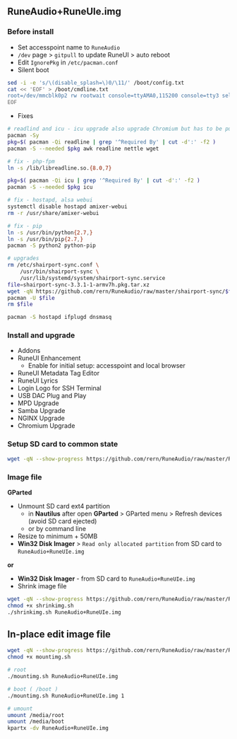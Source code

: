 ## RuneAudio+RuneUIe.img

### Before install
- Set accesspoint name to `RuneAudio`
- `/dev` page > `gitpull` to update RuneUI > auto reboot
- Edit `IgnorePkg` in `/etc/pacman.conf`
- Silent boot
```sh
sed -i -e 's/\(disable_splash=\)0/\11/' /boot/config.txt
cat << 'EOF' > /boot/cmdline.txt
root=/dev/mmcblk0p2 rw rootwait console=ttyAMA0,115200 console=tty3 selinux=0 plymouth.enable=0 fsck.repair=yes smsc95xx.turbo_mode=N dwc_otg.lpm_enable=0 kgdboc=ttyAMA0,115200 elevator=noop quiet loglevel=0 logo.nologo vt.global_cursor_default=0
EOF
```
- Fixes
```sh
# readlind and icu - icu upgrade also upgrade Chromium but has to be purged - reinstalled
pacman -Sy
pkg=$( pacman -Qi readline | grep '^Required By' | cut -d':' -f2 )
pacman -S --needed $pkg awk readline nettle wget

# fix - php-fpm
ln -s /lib/libreadline.so.{8.0,7}

pkg=$( pacman -Qi icu | grep '^Required By' | cut -d':' -f2 )
pacman -S --needed $pkg icu

# fix - hostapd, alsa webui
systemctl disable hostapd amixer-webui
rm -r /usr/share/amixer-webui

# fix - pip
ln -s /usr/bin/python{2.7,}
ln -s /usr/bin/pip{2.7,}
pacman -S python2 python-pip

# upgrades
rm /etc/shairport-sync.conf \
	/usr/bin/shairport-sync \
	/usr/lib/systemd/system/shairport-sync.service
file=shairport-sync-3.3.1-1-armv7h.pkg.tar.xz
wget -qN https://github.com/rern/RuneAudio/raw/master/shairport-sync/$file
pacman -U $file
rm $file

pacman -S hostapd ifplugd dnsmasq
```

### Install and upgrade
- Addons
- RuneUI Enhancement
	- Enable for initial setup: accesspoint and local browser
- RuneUI Metadata Tag Editor
- RuneUI Lyrics
- Login Logo for SSH Terminal
- USB DAC Plug and Play
- MPD Upgrade
- Samba Upgrade
- NGINX Upgrade
- Chromium Upgrade

### Setup SD card to common state
```sh
wget -qN --show-progress https://github.com/rern/RuneAudio/raw/master/RuneAudio%2BRuneUIe.img/setup.sh -O - | sh
```

### Image file
**GParted**
- Unmount SD card ext4 partition
	- in **Nautilus** after open **GParted** > GParted menu > Refresh devices (avoid SD card ejected)
	- or by command line
- Resize to minimum + 50MB
- **Win32 Disk Imager** > `Read only allocated partition` from SD card to `RuneAudio+RuneUIe.img`

**or**
- **Win32 Disk Imager** - from SD card to `RuneAudio+RuneUIe.img`
- Shrink image file
```sh
wget -qN --show-progress https://github.com/rern/RuneAudio/raw/master/RuneAudio%2BRuneUIe.img/shrinkimg.sh
chmod +x shrinkimg.sh
./shrinkimg.sh RuneAudio+RuneUIe.img
```

## In-place edit image file
```sh
wget -qN --show-progress https://github.com/rern/RuneAudio/raw/master/RuneAudio%2BRuneUIe.img/mountimg.sh
chmod +x mountimg.sh

# root
./mountimg.sh RuneAudio+RuneUIe.img

# boot ( /boot )
./mountimg.sh RuneAudio+RuneUIe.img 1

# umount
umount /media/root
umount /media/boot
kpartx -dv RuneAudio+RuneUIe.img
```
  
